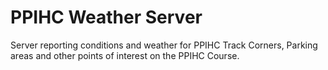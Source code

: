 PPIHC Weather Server
============

Server reporting conditions and weather for PPIHC Track Corners, Parking areas and other points of interest on the PPIHC Course.